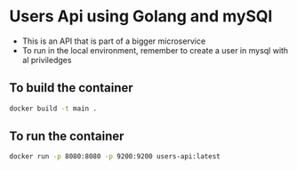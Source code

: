 # Users Api using Golang and mySQl

- This is an API that is part of a bigger microservice
- To run in the local environment, remember to create a user in mysql with al priviledges

## To build the container

```bash 
docker build -t main .
```

## To run the container

```bash 
docker run -p 8080:8080 -p 9200:9200 users-api:latest
```